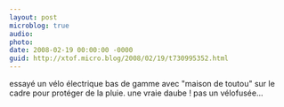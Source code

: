 ```yaml
---
layout: post
microblog: true
audio: 
photo: 
date: 2008-02-19 00:00:00 -0000
guid: http://xtof.micro.blog/2008/02/19/t730995352.html
---
```

essayé un vélo électrique bas de gamme avec "maison de toutou" sur le cadre pour protéger de la pluie. une vraie daube ! pas un vélofusée...
